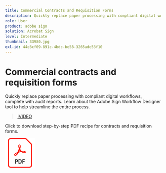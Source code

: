 ```yaml
---
title: Commercial Contracts and Requisition Forms
description: Quickly replace paper processing with compliant digital workflows, complete with audit reports
role: User
product: adobe sign
solution: Acrobat Sign
level: Intermediate
thumbnail: 33980.jpg
exl-id: 44e3cf09-891c-4bdc-be58-3265adc53f10
---
```

# Commercial contracts and requisition forms

Quickly replace paper processing with compliant digital workflows, complete with audit reports. Learn about the Adobe Sign Workflow Designer tool to help streamline the entire process.

>[!VIDEO](https://video.tv.adobe.com/v/33980?hidetitle=true)

Click to download step-by-step PDF recipe for contracts and requisition forms.

[![Download PDF Recipe](../assets/acrobat_PDF_96.png)](../assets/adobe-sign_set_up_a_workflow_use_case.pdf)
